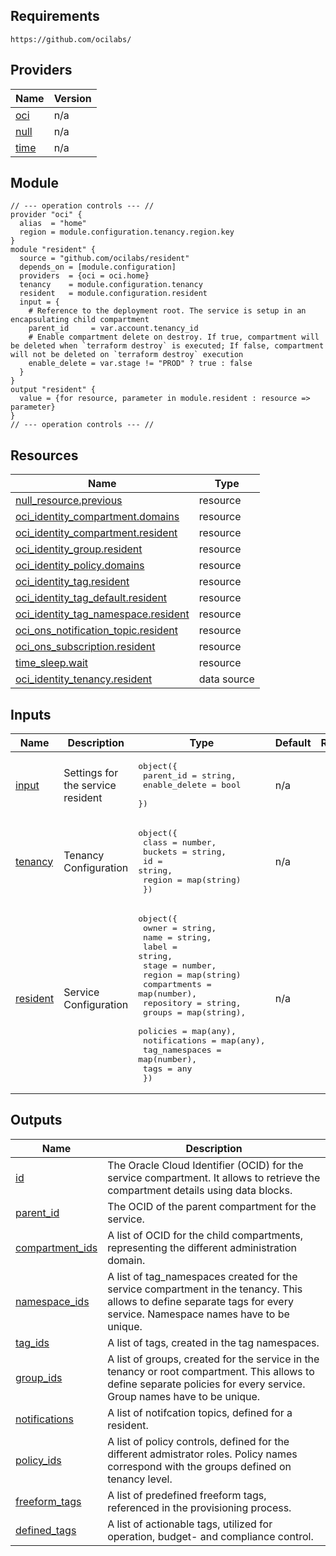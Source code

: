 ## Requirements

`https://github.com/ocilabs/`

## Providers

| Name | Version |
|------|---------|
| <a name="provider_oci"></a> [oci](#provider\_oci) | n/a |
| <a name="provider_null"></a> [null](#provider\_null) | n/a |
| <a name="provider_time"></a> [time](#provider\_time) | n/a |

## Module
```
// --- operation controls --- //
provider "oci" {
  alias  = "home"
  region = module.configuration.tenancy.region.key
}
module "resident" {
  source = "github.com/ocilabs/resident"
  depends_on = [module.configuration]
  providers  = {oci = oci.home}
  tenancy    = module.configuration.tenancy
  resident   = module.configuration.resident
  input = {
    # Reference to the deployment root. The service is setup in an encapsulating child compartment 
    parent_id     = var.account.tenancy_id
    # Enable compartment delete on destroy. If true, compartment will be deleted when `terraform destroy` is executed; If false, compartment will not be deleted on `terraform destroy` execution
    enable_delete = var.stage != "PROD" ? true : false
  }
}
output "resident" {
  value = {for resource, parameter in module.resident : resource => parameter}
}
// --- operation controls --- //
```

## Resources

| Name | Type |
|------|------|
| [null_resource.previous](https://registry.terraform.io/providers/hashicorp/null/latest/docs/resources/resource) | resource |
| [oci_identity_compartment.domains](https://registry.terraform.io/providers/oracle/oci/latest/docs/resources/identity_compartment) | resource |
| [oci_identity_compartment.resident](https://registry.terraform.io/providers/oracle/oci/latest/docs/resources/identity_compartment) | resource |
| [oci_identity_group.resident](https://registry.terraform.io/providers/oracle/oci/latest/docs/resources/identity_group) | resource |
| [oci_identity_policy.domains](https://registry.terraform.io/providers/oracle/oci/latest/docs/resources/identity_policy) | resource |
| [oci_identity_tag.resident](https://registry.terraform.io/providers/oracle/oci/latest/docs/resources/identity_tag) | resource |
| [oci_identity_tag_default.resident](https://registry.terraform.io/providers/oracle/oci/latest/docs/resources/identity_tag_default) | resource |
| [oci_identity_tag_namespace.resident](https://registry.terraform.io/providers/oracle/oci/latest/docs/resources/identity_tag_namespace) | resource |
| [oci_ons_notification_topic.resident](https://registry.terraform.io/providers/oracle/oci/latest/docs/resources/ons_notification_topic) | resource |
| [oci_ons_subscription.resident](https://registry.terraform.io/providers/oracle/oci/latest/docs/resources/ons_subscription) | resource |
| [time_sleep.wait](https://registry.terraform.io/providers/hashicorp/time/latest/docs/resources/sleep) | resource |
| [oci_identity_tenancy.resident](https://registry.terraform.io/providers/oracle/oci/latest/docs/data-sources/identity_tenancy) | data source |

## Inputs

| Name | Description | Type | Default | Required |
|------|-------------|------|---------|:--------:|
| <a name="input_input"></a> [input](#input\_input) | Settings for the service resident | <pre>object({<br>    parent_id     = string,<br>    enable_delete = bool<br>  })</pre> | n/a | yes |
| <a name="input_tenancy"></a> [tenancy](#input\_tenancy) | Tenancy Configuration | <pre>object({<br>    class   = number,<br>    buckets = string,<br>    id      = string,<br>    region  = map(string)<br>  })</pre> | n/a | yes |
| <a name="input_resident"></a> [resident](#input\_resident) | Service Configuration | <pre>object({<br>    owner          = string,<br>    name           = string,<br>    label          = string,<br>    stage          = number,<br>    region         = map(string)<br>    compartments   = map(number),<br>    repository     = string,<br>    groups         = map(string),<br>    policies       = map(any),<br>    notifications  = map(any),<br>    tag_namespaces = map(number),<br>    tags           = any<br>  })</pre> | n/a | yes |

## Outputs

| Name | Description |
|------|-------------|
| <a name="output_id"></a> [id](#output\_id) | The Oracle Cloud Identifier (OCID) for the service compartment. It allows to retrieve the compartment details using data blocks. |
| <a name="output_parent_id"></a> [parent\_id](#output\_parent\_id) | The OCID of the parent compartment for the service. |
| <a name="output_compartment_ids"></a> [compartment\_ids](#output\_compartment\_ids) | A list of OCID for the child compartments, representing the different administration domain. |
| <a name="output_namespace_ids"></a> [namespace\_ids](#output\_namespace\_ids) | A list of tag\_namespaces created for the service compartment in the tenancy. This allows to define separate tags for every service. Namespace names have to be unique. |
| <a name="output_tag_ids"></a> [tag\_ids](#output\_tag\_ids) | A list of tags, created in the tag namespaces. |
| <a name="output_group_ids"></a> [group\_ids](#output\_group\_ids) | A list of groups, created for the service in the tenancy or root compartment. This allows to define separate policies for every service. Group names have to be unique. |
| <a name="output_notifications"></a> [notifications](#output\_notifications) | A list of notifcation topics, defined for a resident. |
| <a name="output_policy_ids"></a> [policy\_ids](#output\_policy\_ids) | A list of policy controls, defined for the different admistrator roles. Policy names correspond with the groups defined on tenancy level. |
| <a name="output_freeform_tags"></a> [freeform\_tags](#output\_freeform\_tags) | A list of predefined freeform tags, referenced in the provisioning process. |
| <a name="output_defined_tags"></a> [defined\_tags](#output\_defined\_tags) | A list of actionable tags, utilized for operation, budget- and compliance control. |
